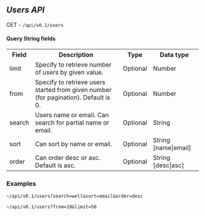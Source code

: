## _Users API_

GET - ``/api/v0.1/users``

#### Query String fields
<table>
  <tr>
    <th>Field</th>
    <th>Description</th>
    <th>Type</th>
    <th>Data type</th>
  </tr>
  <tr>
    <td>limit</td>
    <td>Specify to retrieve number of users by given value.</td>
    <td>Optional</td>
    <td>Number</td>
  </tr>
  <tr>
    <td>from</td>
    <td>Specify to retrieve users started from given number (for pagination). Default is 0.</td>
    <td>Optional</td>
    <td>Number</td>
  </tr>
  <tr>
    <td>search</td>
    <td>Users name or email. Can search for partial name or email.</td>
    <td>Optional</td>
    <td>String</td>
  </tr>
  <tr>
    <td>sort</td>
    <td>Can sort by name or email.</td>
    <td>Optional</td>
    <td>String [name|email]</td>
  </tr>
  <tr>
    <td>order</td>
    <td>Can order desc or asc. Default is asc.</td>
    <td>Optional</td>
    <td>String [desc|asc]</td>
  </tr>
</table>

### Examples

``~/api/v0.1/users?search=well&sort=email&order=desc``

``~/api/v0.1/users?from=10&limit=50``
